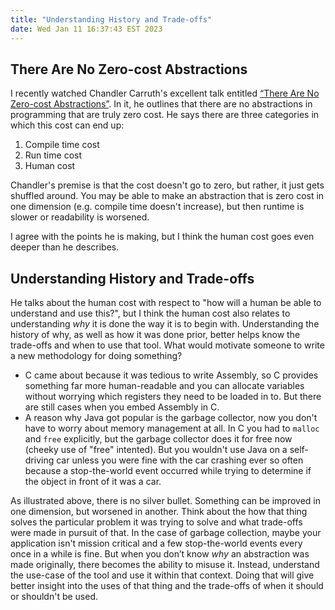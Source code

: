 ```yaml
---
title: "Understanding History and Trade-offs"
date: Wed Jan 11 16:37:43 EST 2023
---
```


## There Are No Zero-cost Abstractions

I recently watched Chandler Carruth's excellent talk entitled [“There Are No Zero-cost Abstractions”](https://youtu.be/rHIkrotSwcc). In it, he outlines that there are no abstractions in programming that are truly zero cost. He says there are three categories in which this cost can end up:

1) Compile time cost
2) Run time cost
3) Human cost

Chandler's premise is that the cost doesn't go to zero, but rather, it just gets shuffled around. You may be able to make an abstraction that is zero cost in one dimension (e.g. compile time doesn't increase), but then runtime is slower or readability is worsened.

I agree with the points he is making, but I think the human cost goes even deeper than he describes.

## Understanding History and Trade-offs

He talks about the human cost with respect to "how will a human be able to understand and use this?", but I think the human cost also relates to understanding *why* it is done the way it is to begin with. Understanding the history of why, as well as how it was done prior, better helps know the trade-offs and when to use that tool. What would motivate someone to write a new methodology for doing something?

- C came about because it was tedious to write Assembly, so C provides something far more human-readable and you can allocate variables without worrying which registers they need to be loaded in to. But there are still cases when you embed Assembly in C.
- A reason why Java got popular is the garbage collector, now you don't have to worry about memory management at all. In C you had to `malloc` and `free` explicitly, but the garbage collector does it for free now (cheeky use of "free" intented). But you wouldn't use Java on a self-driving car unless you were fine with the car crashing ever so often because a stop-the-world event occurred while trying to determine if the object in front of it was a car. 

As illustrated above, there is no silver bullet. Something can be improved in one dimension, but worsened in another. Think about the how that thing solves the particular problem it was trying to solve and what trade-offs were made in pursuit of that. In the case of garbage collection, maybe your application isn't mission critical and a few stop-the-world events every once in a while is fine. But when you don’t know *why* an abstraction was made originally, there becomes the ability to misuse it. Instead, understand the use-case of the tool and use it within that context. Doing that will give better insight into the uses of that thing and the trade-offs of when it should or shouldn't be used.